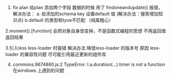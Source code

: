 1. fix  plan 给plan 添加两个字段 数据的时候  用了 findoneandupdate() 报错， 解决办法： a. 给添加的schema key  设置default 值 (解决办法：搜索增加知识点) b.default 的类型和tyoe不匹配 （纯属粗心）

2.moment().[function]  会把对象自身改变掉，不是函数式编程的思想  不用返回值返回结果

3.引入less less-loader 时报错  解决办法 降低less-loader 的版本号  原因 less-loader 的兼容性问题  尽可能引用最近更新的组件库

4. commons.9674860.js:2 TypeError: l.a.duration(...).timer is not a function  在windows 上遇到的问题